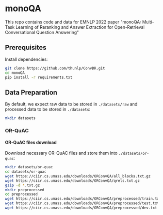 # monoQA
This repo contains code and data for EMNLP 2022 paper "monoQA: Multi-Task Learning of Reranking and Answer Extraction for Open-Retrieval Conversational Question Answering"
## Prerequisites

Install dependencies:

```bash
git clone https://github.com/thunlp/ConvDR.git
cd monoQA
pip install -r requirements.txt
```
## Data Preparation

By default, we expect raw data to be stored in `./datasets/raw` and processed data to be stored in `./datasets`:

```bash
mkdir datasets
```

### OR-QuAC

#### OR-QuAC files download

Download necessary OR-QuAC files and store them into `./datasets/or-quac`:

```bash
mkdir datasets/or-quac
cd datasets/or-quac
wget https://ciir.cs.umass.edu/downloads/ORConvQA/all_blocks.txt.gz
wget https://ciir.cs.umass.edu/downloads/ORConvQA/qrels.txt.gz
gzip -d *.txt.gz
mkdir preprocessed
cd preprocessed
wget https://ciir.cs.umass.edu/downloads/ORConvQA/preprocessed/train.txt
wget https://ciir.cs.umass.edu/downloads/ORConvQA/preprocessed/test.txt
wget https://ciir.cs.umass.edu/downloads/ORConvQA/preprocessed/dev.txt
```

